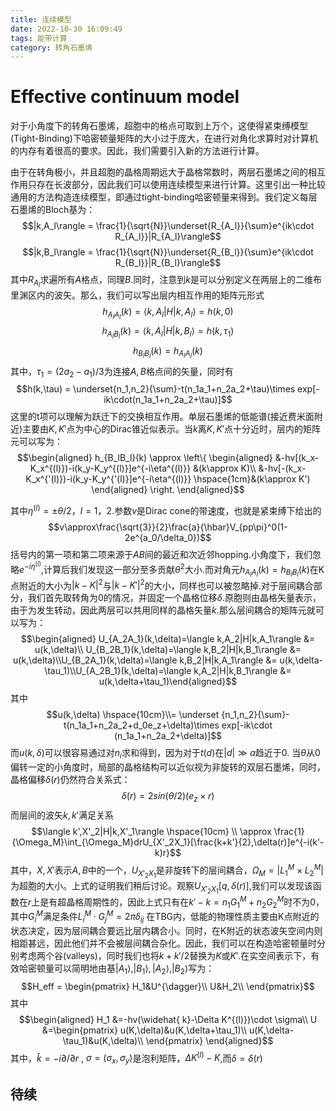 ```yaml
---
title: 连续模型
date: 2022-10-30 16:09:49
tags: 能带计算
category: 转角石墨烯
---
```

# Effective continuum model  
对于小角度下的转角石墨烯，超胞中的格点可取到上万个，这使得紧束缚模型(Tight-Binding)下哈密顿量矩阵的大小过于庞大，在进行对角化求算时对计算机的内存有着很高的要求。因此，我们需要引入新的方法进行计算。  

由于在转角极小，并且超胞的晶格周期远大于晶格常数时，两层石墨烯之间的相互作用只存在长波部分，因此我们可以使用连续模型来进行计算。这里引出一种比较通用的方法构造连续模型，即通过tight-binding哈密顿量来得到。我们定义每层石墨烯的Bloch基为：
$$|k,A_l\rangle = \frac{1}{\sqrt{N}}\underset{R_{A_l}}{\sum}e^{ik\cdot R_{A_l}}|R_{A_l}\rangle$$
$$|k,B_l\rangle = \frac{1}{\sqrt{N}}\underset{R_{B_l}}{\sum}e^{ik\cdot R_{B_l}}|R_{B_l}\rangle$$
其中$R_{A_l}$求遍所有$A$格点，同理$B$.同时，注意到$k$是可以分别定义在两层上的二维布里渊区内的波矢。那么，我们可以写出层内相互作用的矩阵元形式
$$h_{A_lA_l}(k)=\langle k,A_l|H|k,A_l\rangle = h(k,0)$$
$$h_{A_lB_l}(k)=\langle k,A_l|H|k,B_l\rangle = h(k,\tau_1)$$
$$h_{B_lB_l}(k)=h_{A_lA_l}(k)$$
其中，$\tau_1 = (2a_2-a_1)/3$为连接$A,B$格点间的矢量，同时有
$$h(k,\tau) = \underset{n_1,n_2}{\sum}-t(n_1a_1+n_2a_2+\tau)\times exp[-ik\cdot(n_1a_1+n_2a_2+\tau)]$$
这里的t项可以理解为跃迁下的交换相互作用。单层石墨烯的低能谱(接近费米面附近)主要由$K,K'$点为中心的Dirac锥近似表示。当$k$离$K,K'$点十分近时，层内的矩阵元可以写为：
$$\begin{aligned}
 h_{B_lB_l}(k) 
 \approx \left\{
    \begin{aligned}
    &-hv[(k_x-K_x^{(l)})-i(k_y-K_y^{(l)}]e^{-i\eta^{(l)}} &(k\approx K)\\
    &-hv[-(k_x-K_x^{'(l)})-i(k_y-K_y^{'(l)}]e^{-i\eta^{(l)}} \hspace{1cm}&(k\approx K') 
\end{aligned}
\right.
\end{aligned}$$

其中$\eta^{(l)}=\pm\theta /2，l=1，2$.参数$v$是Dirac cone的带速度，也就是紧束缚下给出的
$$v\approx\frac{\sqrt{3}}{2}\frac{a}{\hbar}V_{pp\pi}^0(1-2e^{a_0/\delta_0})$$
括号内的第一项和第二项来源于$AB$间的最近和次近邻hopping.小角度下，我们忽略$e^{-i\eta^{(l)}}$,计算后我们发现这一部分至多贡献$\theta ^2$大小.而对角元$h_{A_lA_l}(k)=h_{B_lB_l}(k)$在K点附近的大小为$|k-K|^2$与$|k-K'|^2$的大小，同样也可以被忽略掉.对于层间耦合部分，我们首先取转角为0的情况，并固定一个晶格位移$\delta$.原胞则由晶格矢量表示，由于为发生转动，因此两层可以共用同样的晶格矢量$k$.那么层间耦合的矩阵元就可以写为：
$$\begin{aligned} U_{A_2A_1}(k,\delta)=\langle k,A_2|H|k,A_1\rangle &= u(k,\delta)\\ U_{B_2B_1}(k,\delta)=\langle k,B_2|H|k,B_1\rangle &= u(k,\delta)\\U_{B_2A_1}(k,\delta)=\langle k,B_2|H|k,A_1\rangle &= u(k,\delta-\tau_1)\\U_{A_2B_1}(k,\delta)=\langle k,A_2|H|k,B_1\rangle &= u(k,\delta+\tau_1)\end{aligned}$$
其中
$$u(k,\delta) \hspace{10cm}\\= \underset {n_1,n_2}{\sum}-t(n_1a_1+n_2a_2+d_0e_z+\delta)\times exp[-ik\cdot (n_1a_1+n_2a_2+\delta)]$$
而$u(k,\delta)$可以很容易通过对$n_i$求和得到，因为对于$t(d)$在$|d|\gg a$趋近于0.
当$\theta$从0偏转一定的小角度时，局部的晶格结构可以近似视为非旋转的双层石墨烯，同时，晶格偏移$\delta(r)$仍然符合关系式：
$$\delta(r)=2sin(\theta /2)(e_z\times r)$$
而层间的波矢$k,k'$满足关系
$$\langle k',X'_2|H|k,X'_1\rangle \hspace{10cm} \\
\approx \frac{1}{\Omega_M}\int_{\Omega_M}drU_{X'_2X_1}[\frac{k+k'}{2},\delta(r)]e^{-i(k'-k)r}$$
其中，$X,X'$表示$A,B$中的一个，$U_{X'_2X_1}$是非旋转下的层间耦合，$\Omega_M=|L_1^M\times L_2^M|$为超胞的大小。上式的证明我们稍后讨论。观察$U_{X'_2X_1}[q,\delta(r)]$,我们可以发现该函数在$r$上是有超晶格周期性的，因此上式只有在$k'-k = n_1G_1^M+n_2G_2^M$时不为0，其中$G_i^M$满足条件$L_i^M \cdot G_j^M =2 \pi \delta_{ij}$
在TBG内，低能的物理性质主要由K点附近的状态决定，因为层间耦合要远比层内耦合小。同时，在K附近的状态波矢空间内则相距甚远，因此他们并不会被层间耦合杂化。因此，我们可以在构造哈密顿量时分别考虑两个谷(valleys)，同时我们也将$k+k'/2$替换为$K$或$K'$.在实空间表示下，有效哈密顿量可以简明地由基${|A_1\rangle,|B_1\rangle,|A_2\rangle,|B_2\rangle}$写为：
$$H_eff = \begin{pmatrix}
H_1&U^{\dagger}\\
U&H_2\\
\end{pmatrix}$$
其中
$$\begin{aligned} 
H_1 &=-hv(\widehat{ k}-\Delta K^{(l)})\cdot \sigma\\ U &=\begin{pmatrix}
u(K,\delta)&u(K,\delta+\tau_1)\\
u(K,\delta-\tau_1)&u(K,\delta)\\
\end{pmatrix} 
\end{aligned}$$
其中，$\hat{k} = -i\partial/\partial r$ , $\sigma=(\sigma_x,\sigma_y)$是泡利矩阵，$\Delta K^{(l)}-K$,而$\delta = \delta(r)$

## 待续